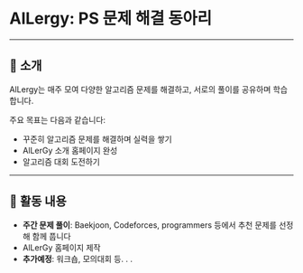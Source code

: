 # AlLergy: PS 문제 해결 동아리

<!--**AlLergy**는 알고리즘 문제 해결을 좋아하는 사람들이 모인 동아리입니다. 함께 문제를 풀고, 토론하며, 성장하는 것을 목표로 하고 있습니다. 초보자부터 알고리즘에 관심있는 모든 학생들을 환영합니다-->

---

## 📌 소개
AlLergy는 매주 모여 다양한 알고리즘 문제를 해결하고, 서로의 풀이를 공유하며 학습합니다.

주요 목표는 다음과 같습니다:
- 꾸준히 알고리즘 문제를 해결하며 실력을 쌓기
- AlLerGy 소개 홈페이지 완성
- 알고리즘 대회 도전하기

---

## 🚀 활동 내용
- **주간 문제 풀이**: Baekjoon, Codeforces, programmers 등에서 추천 문제를 선정해 함께 풉니다
- AlLerGy 홈페이지 제작
- **추가예정**: 워크숍, 모의대회 등. . .
